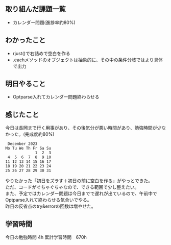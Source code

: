 ## 取り組んだ課題一覧
- カレンダー問題(進捗率約80%)

## わかったこと
- rjust()で右詰めで空白を作る
- .eachメソッドのオブジェクトは抽象的に、その中の条件分岐ではより具体で出力

## 明日やること
- Optparse入れてカレンダー問題終わらせる

## 感じたこと
今日は長岡まで行く用事があり、その後気分が悪い時間があり、勉強時間が少なかった。(完成度約80%)
```
 December 2023    
Mo Tu We Th Fr Sa Su
             1  2  3 
 4  5  6  7  8  9 10 
11 12 13 14 15 16 17 
18 19 20 21 22 23 24 
25 26 27 28 29 30 31 
```
やりたかった「初日をズラす＋初日の前に空白を作る」がやっとできた。<br>
ただ、コードがぐちゃぐちゃなので、できる範囲で少し整えたい。<br>
また、予定ではカレンダー問題は今日までで遅れが出ているので、午前中でOptparse入れて終わらせる気合いでやる。<br>
昨日の反省点のtry&errorの回数は増やせた。<br>

## 学習時間
今日の勉強時間 4h
累計学習時間　670h